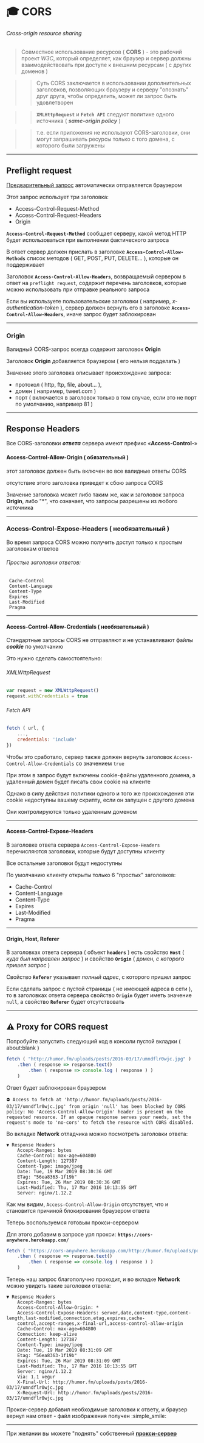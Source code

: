 # :mortar_board: CORS

###### Cross-origin resource sharing

> Совместное использование ресурсов ( **CORS** ) - это рабочий проект _W3C_, который определяет, как браузер и сервер должны взаимодействовать при доступе к внешним ресурсам ( с других доменов )

>> Суть CORS заключается в использовании дополнительных заголовков, позволяющих браузеру и серверу "опознать" друг друга, чтобы определить, может ли запрос быть удовлетворен 

>> **`XMLHttpRequest`** и **`Fetch API`** следуют политике одного источника ( **_same-origin policy_** )

>> т.е. если приложения не используют CORS-заголовки, они могут запрашивать ресурсы только с того домена, с которого были загружены

***

## Preflight request

[Предварительный запрос](https://developer.mozilla.org/en-US/docs/Glossary/Preflight_request) автоматически отправляется браузером

Этот запрос использует три заголовка:

* Access-Control-Request-Method
* Access-Control-Request-Headers
* Origin

**`Access-Control-Request-Method`** сообщает серверу, какой метод HTTP будет использоваться при выполнении фактического запроса

В ответ сервер должен прислать в заголовке **`Access-Control-Allow-Methods`** список методов ( GET, POST, PUT, DELETE... ), которые он поддерживает

Заголовок **`Access-Control-Allow-Headers`**, возвращаемый сервером в ответ на `preflight request`, содержит перечень заголовков, которые можно использовать при отправке реального запроса

Если вы используете пользовательские заголовки ( например, _x-authentication-token_ ), сервер должен вернуть его в заголовке **`Access-Control-Allow-Headers`**, иначе запрос будет заблокирован

***

### Origin

Валидный CORS-запрос всегда содержит заголовок **Origin**

Заголовок **Origin** добавляется браузером ( его нельзя подделать )

Значение этого заголовка описывает происхождение запроса:

* протокол ( http, ftp, file, about...  ), 
* домен ( например, tweet.com ) 
* порт ( включается в заголовок только в том случае, если это не порт по умолчанию, например 81 )

***

## Response Headers

Все CORS-заголовки **_ответа_** сервера имеют префикс «**Access-Control-**»

#### Access-Control-Allow-Origin ( обязательный )

этот заголовок должен быть включен во все валидные ответы CORS

отсутствие этого заголовка приведет к сбою запроса CORS

Значение заголовка может либо таким же, как и заголовок запроса **Origin**, либо "*", что означает, что запросы разрешены из любого источника

***

### Access-Control-Expose-Headers ( необязательный )

Во время запроса CORS можно получить доступ только к простым заголовкам ответов

###### Простые заголовки ответов:

     Cache-Control
     Content-Language
     Content-Type
     Expires
     Last-Modified
     Pragma

***

#### Access-Control-Allow-Credentials ( необязательный )

Стандартные запросы CORS не отправляют и не устанавливают файлы **_cookie_** по умолчанию

Это нужно сделать самостоятельно:

###### XMLWttpRequest

```javascript
var request = new XMLWttpRequest()
request.withCredentials = true
```

###### Fetch API

```javascript
fetch ( url, {
    ...,
    credentials: 'include'
})
```

Чтобы это cработало, сервер также должен вернуть заголовок `Access-Control-Allow-Credentials` со значением `true`

При этом в запрос будут включены cookie-файлы удаленного домена, а удаленный домен будет писать свои cookie на клиенте

Однако в силу действия политики одного и того же происхождения эти cookie недоступны вашему скрипту, если он запущен с другого домена

Они контролируются только удаленным доменом

***

#### Access-Control-Expose-Headers

В заголовке ответа сервера `Access-Control-Expose-Headers` перечисляются заголовки, которые будут доступны клиенту

Все остальные заголовки будут недоступны

По умолчанию клиенту открыты только 6 "простых" заголовков:

* Cache-Control
* Content-Language
* Content-Type
* Expires
* Last-Modified
* Pragma

***

#### Origin, Host, Referer

В заголовках ответа сервера ( объект **`headers`** ) есть свойство **`Host`** ( *куда был направлен запрос* ) и свойство **`Origin`** ( домен, *с которого пришел запрос* )

Свойство **`Referer`** указывает *полный адрес*, с которого пришел запрос

Если сделать запрос с пустой страницы ( не имеющей адреса в сети ), то в заголовках ответа сервера свойство **`Origin`** будет иметь значение `null`, а свойство **`Referer`**  будет отсутствовать

***

## :warning: Proxy for CORS request

Попробуйте запустить следующий код в консоли пустой вкладки ( about:blank )

```javascript
fetch ( "http://humor.fm/uploads/posts/2016-03/17/umndflr0wjc.jpg" )
    .then ( response => response.text()
        .then ( response => console.log ( response ) )
    )
```

Ответ будет заблокирован браузером

```console
⛔️ Access to fetch at 'http://humor.fm/uploads/posts/2016-03/17/umndflr0wjc.jpg' from origin 'null' has been blocked by CORS policy: No 'Access-Control-Allow-Origin' header is present on the requested resource. If an opaque response serves your needs, set the request's mode to 'no-cors' to fetch the resource with CORS disabled.
```

Во вкладке **Network** отладчика можно посмотреть заголовки ответа:

```
▼ Response Headers
    Accept-Ranges: bytes
    Cache-Control: max-age=604800
    Content-Length: 127387
    Content-Type: image/jpeg
    Date: Tue, 19 Mar 2019 08:30:36 GMT
    ETag: "56ea8363-1f19b"
    Expires: Tue, 26 Mar 2019 08:30:36 GMT
    Last-Modified: Thu, 17 Mar 2016 10:13:55 GMT
    Server: nginx/1.12.2
```

Как мы видим, `Access-Control-Allow-Origin` отсутствует, что и становится причиной блокирования браузером ответа

Теперь воспользуемся готовым прокси-сервером

Для этого добавим в запросе урл прокси: **`https://cors-anywhere.herokuapp.com/`**

```javascript
fetch ( "https://cors-anywhere.herokuapp.com/http://humor.fm/uploads/posts/2016-03/17/umndflr0wjc.jpg" )
    .then ( response => response.text()
        .then ( response => console.log ( response ) )
    )
```

Теперь наш запрос благополучно проходит, и во вкладке **Network** можно увидеть такие заголовки ответа:

```
▼ Response Headers
    Accept-Ranges: bytes
    Access-Control-Allow-Origin: *
    Access-Control-Expose-Headers: server,date,content-type,content-length,last-modified,connection,etag,expires,cache- 
    control,accept-ranges,x-final-url,access-control-allow-origin
    Cache-Control: max-age=604800
    Connection: keep-alive
    Content-Length: 127387
    Content-Type: image/jpeg
    Date: Tue, 19 Mar 2019 08:31:09 GMT
    Etag: "56ea8363-1f19b"
    Expires: Tue, 26 Mar 2019 08:31:09 GMT
    Last-Modified: Thu, 17 Mar 2016 10:13:55 GMT
    Server: nginx/1.12.2
    Via: 1.1 vegur
    X-Final-Url: http://humor.fm/uploads/posts/2016-03/17/umndflr0wjc.jpg
    X-Request-Url: http://humor.fm/uploads/posts/2016-03/17/umndflr0wjc.jpg
```

Прокси-сервер добавил необходимые заголовки к ответу, и браузер вернул нам ответ - файл изображения получен :simple_smile:

***

При желании вы можете "поднять" собственный [**прокси-сервер**](https://github.com/Rob--W/cors-anywhere/)